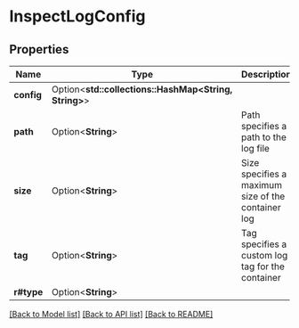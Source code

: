 # InspectLogConfig

## Properties

Name | Type | Description | Notes
------------ | ------------- | ------------- | -------------
**config** | Option<**std::collections::HashMap<String, String>**> |  | [optional]
**path** | Option<**String**> | Path specifies a path to the log file | [optional]
**size** | Option<**String**> | Size specifies a maximum size of the container log | [optional]
**tag** | Option<**String**> | Tag specifies a custom log tag for the container | [optional]
**r#type** | Option<**String**> |  | [optional]

[[Back to Model list]](../README.md#documentation-for-models) [[Back to API list]](../README.md#documentation-for-api-endpoints) [[Back to README]](../README.md)


